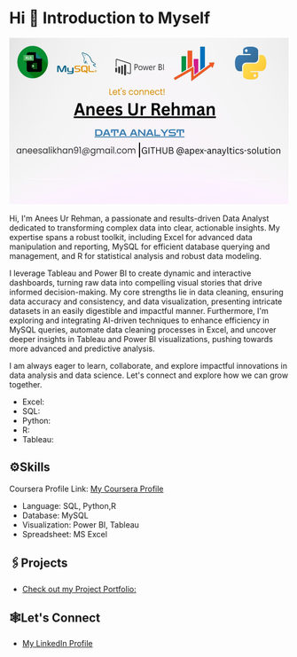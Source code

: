 # Hi 👋 Introduction to Myself 

<img width="1000" height = "300" alt="Coding" src="https://github.com/apex-analytics-solutions/apex-analytics-solutions/blob/aa2230dbe3728175680f03bec51abf2138c12de5/Blue%20Modern%20Data%20Analysis%20Presentation.jpg">

Hi, I'm Anees Ur Rehman, a passionate and results-driven Data Analyst dedicated to transforming complex data into clear, actionable insights. My expertise spans a robust toolkit, including Excel for advanced data manipulation and reporting, MySQL for efficient database querying and management, and R for statistical analysis and robust data modeling.

I leverage Tableau and Power BI to create dynamic and interactive dashboards, turning raw data into compelling visual stories that drive informed decision-making. My core strengths lie in data cleaning, ensuring data accuracy and consistency, and data visualization, presenting intricate datasets in an easily digestible and impactful manner. Furthermore, I'm exploring and integrating AI-driven techniques to enhance efficiency in MySQL queries, automate data cleaning processes in Excel, and uncover deeper insights in Tableau and Power BI visualizations, pushing towards more advanced and predictive analysis.

I am always eager to learn, collaborate, and explore impactful innovations in data analysis and data science. Let's connect and explore how we can grow together.

- Excel:
- SQL:
- Python:
- R:
- Tableau:

## ⚙️Skills
Coursera Profile Link: [My Coursera Profile](https://www.coursera.org/user/256f367f5baff3731e0ba8deb71ca281)
- Language: SQL, Python,R
- Database: MySQL
- Visualization: Power BI, Tableau
- Spreadsheet: MS Excel

## 🖇️Projects

- [Check out my Project Portfolio:](https://github.com/apex-analytics-solutions/Portfolio-Anees-Ur-Rehman)
  
## 🕸️Let's Connect

- [My LinkedIn Profile](https://www.linkedin.com/in/anees-ur-rehman-7a2245378/)
